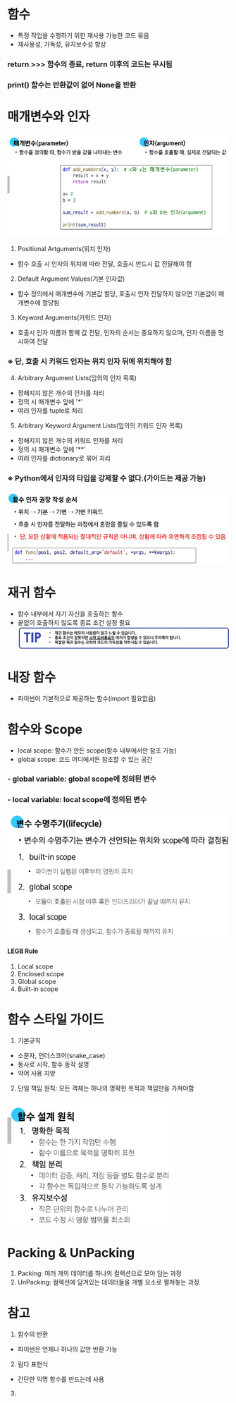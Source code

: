 # 함수
- 특정 작업을 수행하기 위한 재사용 가능한 코드 묶음
- 재사용성, 가독성, 유지보수성 향상
### return >>> 함수의 종료, return 이후의 코드는 무시됨
### print() 함수는 반환값이 없어 None을 반환
# 매개변수와 인자
![alt text](image-5.png)
1. Positional Artguments(위치 인자)
- 함수 호출 시 인자의 위치에 따라 전달, 호출시 반드시 값 전달해야 함
2. Default Argument Values(기본 인자값)
- 함수 정의에서 매개변수에 기본값 할당, 호출시 인자 전달하지 않으면 기본값이 매개변수에 할당됨
3. Keyword Arguments(키워드 인자)
- 호출시 인자 이름과 함께 값 전달, 인자의 순서는 중요하지 않으며, 인자 이름을 명시하여 전달
### ※ 단, 호출 시 키워드 인자는 위치 인자 뒤에 위치해야 함
4. Arbitrary Argument Lists(임의의 인자 목록)
- 정해지지 않은 개수의 인자를 처리
- 정의 시 매개변수 앞에 '*'
- 여러 인자를 tuple로 처리
5. Arbitrary Keyword Argument Lists(임의의 키워드 인자 목록)
- 정해지지 않은 개수의 키워드 인자를 처리
- 정의 시 매개변수 앞에 '**'
- 여러 인자를 dictionary로 묶어 처리
### ※ Python에서 인자의 타입을 강제할 수 없다.(가이드는 제공 가능)
### ![alt text](image-6.png)
# 재귀 함수
- 함수 내부에서 자기 자신을 호출하는 함수
- 끝없이 호출하지 않도록 종료 조건 설정 필요
![alt text](image-7.png)
# 내장 함수
- 파이썬이 기본적으로 제공하는 함수(import 필요없음)
# 함수와 Scope
- local scope: 함수가 만든 scope(함수 내부에서만 참조 가능)
- global scope: 코드 어디에서든 참조할 수 있는 공간
### - global variable: global scope에 정의된 변수
### - local variable: local scope에 정의된 변수
### ![alt text](image-8.png)
#### LEGB Rule
1. Local scope
2. Enclosed scope
3. Global scope
4. Built-in scope
# 함수 스타일 가이드
1. 기본규칙
- 소문자, 언더스코어(snake_case)
- 동사로 시작, 함수 동작 설명
- 약어 사용 지양
2. 단일 책임 원칙: 모든 객체는 하나의 명확한 목적과 책임만을 가져야함
### ![alt text](image-9.png)
# Packing & UnPacking
1. Packing: 여러 개의 데이터를 하나의 컬렉션으로 모아 담는 과정
2. UnPacking: 컬렉션에 담겨있는 데이터들을 개별 요소로 펼쳐놓는 과정
# 참고
1. 함수의 반환
- 파이썬은 언제나 하나의 값만 반환 가능
2. 람다 표현식
- 간단한 익명 함수를 만드는데 사용
3. 